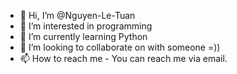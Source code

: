 - 👋 Hi, I’m @Nguyen-Le-Tuan
- 👀 I’m interested in programming
- 🌱 I’m currently learning Python
- 💞️ I’m looking to collaborate on with someone =))
- 📫 How to reach me - You can reach me via email.

<!---
Nguyen-Le-Tuan/Nguyen-Le-Tuan is a ✨ special ✨ repository because its `README.md` (this file) appears on your GitHub profile.
You can click the Preview link to take a look at your changes.
--->
